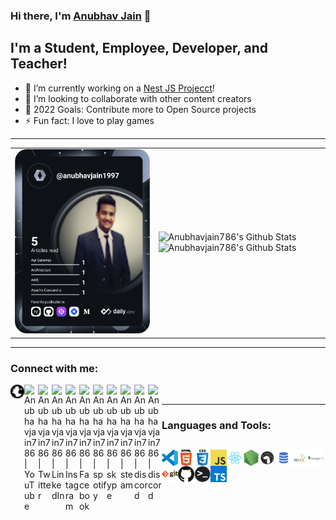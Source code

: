 ### Hi there, I'm [Anubhav Jain][website] 👋

## I'm a Student, Employee, Developer, and Teacher!


- 🔭 I’m currently working on a [Nest JS Projecct][website]!
- 👯 I’m looking to collaborate with other content creators
- 🥅 2022 Goals: Contribute more to Open Source projects
- ⚡ Fun fact: I love to play games

---

<table style="border:hidden;">
 <tr>
  <td>
    <a href="https://app.daily.dev/anubhavjain1997"><img src="https://github.com/Anubhavjain786/Anubhavjain786/blob/master/devcard.svg" width="500" alt="Anubhav Jain's Dev Card"/></a>
  </td>
  <td>
     <img style="object-fit:cover;" alt="Anubhavjain786's Github Stats" src="https://github-profile-trophy.vercel.app/?username=ryo-ma&theme=onedark)](https://github.com/ryo-ma/github-profile-trophy" />
    <img style="object-fit:cover;" alt="Anubhavjain786's Github Stats" src="https://github-readme-stats.vercel.app/api?username=Anubhavjain786&show_icons=true&hide_border=true" />
   </td>
  </tr>
 </table>

 [comment]: [![trophy](https://github-profile-trophy.vercel.app/?username=ryo-ma&theme=onedark)](https://github.com/ryo-ma/github-profile-trophy)


---

### Connect with me:

[<img align="left" alt="Anubhavjain786" width="22px" src="https://raw.githubusercontent.com/iconic/open-iconic/master/svg/globe.svg" />][website]
[<img align="left" alt="Anubhavjain786 | YouTube" width="22px" src="https://cdn.jsdelivr.net/npm/simple-icons@v3/icons/youtube.svg" />][youtube]
[<img align="left" alt="Anubhavjain786 | Twitter" width="22px" src="https://cdn.jsdelivr.net/npm/simple-icons@v3/icons/twitter.svg" />][twitter]
[<img align="left" alt="Anubhavjain786 | LinkedIn" width="22px" src="https://cdn.jsdelivr.net/npm/simple-icons@v3/icons/linkedin.svg" />][linkedin]
[<img align="left" alt="Anubhavjain786 | Instagram" width="22px" src="https://cdn.jsdelivr.net/npm/simple-icons@v3/icons/instagram.svg" />][instagram]
[<img align="left" alt="Anubhavjain786 | Facebook" width="22px" src="https://cdn.jsdelivr.net/npm/simple-icons@v3/icons/facebook.svg" />][facebook]
[<img align="left" alt="Anubhavjain786 | spotify" width="22px" src="https://cdn.jsdelivr.net/npm/simple-icons@v3/icons/spotify.svg" />][spotify]
[<img align="left" alt="Anubhavjain786 | skype" width="22px" src="https://cdn.jsdelivr.net/npm/simple-icons@v3/icons/skype.svg" />][skype]
[<img align="left" alt="Anubhavjain786 | steam" width="22px" src="https://cdn.jsdelivr.net/npm/simple-icons@v3/icons/steam.svg" />][steam]
[<img align="left" alt="Anubhavjain786 | discord" width="22px" src="https://cdn.jsdelivr.net/npm/simple-icons@v3/icons/discord.svg" />][discord]
[<img align="left" alt="Anubhavjain786 | discord" width="22px" src="https://cdn.jsdelivr.net/npm/simple-icons@v3/icons/npm.svg" />][npm]
<br />

---

### Languages and Tools:

[<img align="left" alt="Visual Studio Code" width="26px" src="https://raw.githubusercontent.com/github/explore/80688e429a7d4ef2fca1e82350fe8e3517d3494d/topics/visual-studio-code/visual-studio-code.png" />][website]
[<img align="left" alt="HTML5" width="26px" src="https://raw.githubusercontent.com/github/explore/80688e429a7d4ef2fca1e82350fe8e3517d3494d/topics/html/html.png" />][website]
[<img align="left" alt="CSS3" width="26px" src="https://raw.githubusercontent.com/github/explore/80688e429a7d4ef2fca1e82350fe8e3517d3494d/topics/css/css.png" />][website]
[<img align="left" alt="JavaScript" width="26px" src="https://raw.githubusercontent.com/github/explore/80688e429a7d4ef2fca1e82350fe8e3517d3494d/topics/javascript/javascript.png" />][website]
[<img align="left" alt="React" width="26px" src="https://raw.githubusercontent.com/github/explore/80688e429a7d4ef2fca1e82350fe8e3517d3494d/topics/react/react.png" />][website]
[<img align="left" alt="Node.js" width="26px" src="https://raw.githubusercontent.com/github/explore/80688e429a7d4ef2fca1e82350fe8e3517d3494d/topics/nodejs/nodejs.png" />][website]
[<img align="left" alt="Deno" width="26px" src="https://raw.githubusercontent.com/github/explore/361e2821e2dea67711cde99c9c40ed357061cf27/topics/deno/deno.png" />][website]
[<img align="left" alt="SQL" width="26px" src="https://raw.githubusercontent.com/github/explore/80688e429a7d4ef2fca1e82350fe8e3517d3494d/topics/sql/sql.png" />][website]
[<img align="left" alt="MySQL" width="26px" src="https://raw.githubusercontent.com/github/explore/80688e429a7d4ef2fca1e82350fe8e3517d3494d/topics/mysql/mysql.png" />][website]
[<img align="left" alt="MongoDB" width="26px" src="https://raw.githubusercontent.com/github/explore/80688e429a7d4ef2fca1e82350fe8e3517d3494d/topics/mongodb/mongodb.png" />][website]
[<img align="left" alt="Git" width="26px" src="https://raw.githubusercontent.com/github/explore/80688e429a7d4ef2fca1e82350fe8e3517d3494d/topics/git/git.png" />][website]
[<img align="left" alt="GitHub" width="26px" src="https://raw.githubusercontent.com/github/explore/78df643247d429f6cc873026c0622819ad797942/topics/github/github.png" />][website]
[<img align="left" alt="HTML5" width="26px" src="https://raw.githubusercontent.com/github/explore/80688e429a7d4ef2fca1e82350fe8e3517d3494d/topics/terminal/terminal.png" />][website]
[<img align="left" alt="Type Script" width="26px" src="https://raw.githubusercontent.com/github/explore/80688e429a7d4ef2fca1e82350fe8e3517d3494d/topics/typescript/typescript.png" />][website]
---



[website]: https://github.com/Anubhavjain786
[twitter]: https://twitter.com/anubhavjain660
[youtube]: https://www.youtube.com/channel/UCliMwmRiMxefg8miMtWolCg
[instagram]: https://www.instagram.com/anubhav_jain_anu/
[linkedin]: https://www.linkedin.com/in/anubhav-jain-8a5699103/
[facebook]: https://www.facebook.com/anubhavjain786
[spotify]: https://open.spotify.com/user/iqlf1u44g9ikxb56n3wwnlngm
[skype]: https://join.skype.com/invite/pmNI3tIEwvqP
[steam]: https://steamcommunity.com/id/RockStarAJ/
[discord]: https://discord.gg/VdM3Ss
[npm]: https://www.npmjs.com/~anubhavjain786
